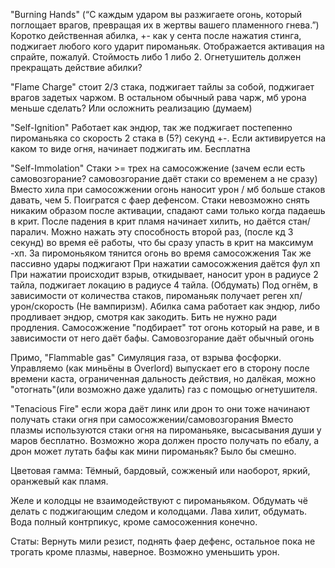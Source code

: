 "Burning Hands" (“С каждым ударом вы разжигаете огонь, который поглощает врагов, превращая их в жертвы вашего пламенного гнева.”) Коротко действенная абилка, +- как у сента после нажатия стинга, поджигает любого кого ударит пироманьяк. Отображается активация на спрайте, пожалуй. Стоймость либо 1 либо 2. Огнетушитель должен прекращать действие абилки?

"Flame Charge" стоит 2/3 стака, поджигает тайлы за собой, поджигает врагов задетых чаржом. В остальном обычный рава чарж, мб урона меньше сделать? Или осложнить реализацию (думаем)

"Self-Ignition" Работает как эндюр, так же поджигает постепенно пироманьяка со скорость 2 стака в (5?) секунд +-. Если активируется на каком то виде огня, начинает поджигать им. Бесплатна

"Self-Immolation" Стаки >= трех на самосожжение (зачем если есть самовозгорание? самовозгорание даёт стаки со временем а не сразу) 
Вместо хила при самосожжении огонь наносит урон / мб больше стаков давать, чем 5. Поигратся с фаер дефенсом.
Стаки невозможно снять никаким образом после активации, спадают сами только когда падаешь в крит. После падения в крит пламя начинает хилить, но даётся стан/паралич. Можно нажать эту способность второй раз, (после кд 3 секунд) во время её работы, что бы сразу упасть в крит на максимум -хп. 
За пиромоньяком тянится огонь во время самосожжения
Так же пассивно удары поджигают
При нажатии самосожжения даётся фул хп
При нажатии происходит взрыв, откидывает, наносит урон в радиусе 2 тайла, поджигает локацию в радиусе 4 тайла. (Обдумать)
Под огнём, в зависимости от количества стаков, пироманьяк получает реген хп/урон/скорость (Не вампиризм). 
Абилка сама работает как эндюр, либо продливает эндюр, смотря как закодить. Бить не нужно ради продления.
Самосожжение "подбирает" тот огонь который на раве, и в зависимости от него даёт бафы. Самовозгорание даёт обычный огонь

Примо, "Flammable gas" Симуляция газа, от взрыва фосфорки. Управляемо (как миньёны в Overlord) выпускает его в сторону после времени каста, ограниченная дальность действия, но далёкая, можно "отогнать"(или возможно даже удалить) газ с помощью огнетушителя.

"Tenacious Fire" если жора даёт линк или дрон то они тоже начинают получать стаки огня при самосожжении/самовозгорания
Вместо плазмы используются стаки огня на пироманьяке, высасывания души у маров бесплатно. Возможно жора должен просто получать по ебалу, а дрон может лутать бафы как мини пироманьяк? Было бы смешно.

Цветовая гамма: Тёмный, бардовый, сожженый или наоборот, яркий, оранжевый как пламя.

Желе и колодцы не взаимодействуют с пироманьяком. Обдумать чё делать с поджигающим следом и колодцами. Лава хилит, обдумать. Вода полный контрпикус, кроме самосоженния конечно.

Статы: Вернуть мили резист, поднять фаер дефенс, остальное пока не трогать кроме плазмы, наверное. Возможно уменьшить урон.
